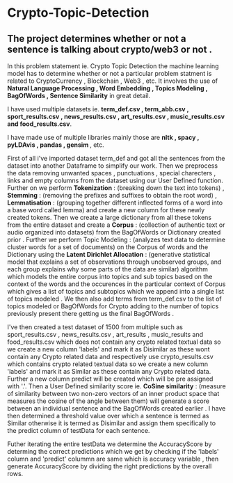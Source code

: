 # Crypto-Topic-Detection

## The project determines whether or not a sentence is talking about crypto/web3 or not . 

In this problem statement ie. Crypto Topic Detection the machine learning model has to determine whether or not a particular problem statment is related to CryptoCurrency , Blockchain , Web3 , etc. It involves the use of <b> Natural Language Processing , Word Embedding , Topics Modeling , BagOfWords , Sentence Similarity</b> in great detail.

I have used multiple datasets ie. <b>term_def.csv , term_abb.csv , sport_results.csv , news_results.csv , art_results.csv , music_results.csv and food_results.csv</b>.

I have made use of multiple libraries mainly those are <b>nltk , spacy , pyLDAvis , pandas , gensim </b> , etc.

First of all i've imported dataset term_def and got all the sentences from the dataset into another Dataframe to simplify our work. Then we preprocess the data removing unwanted spaces , punctuations , special charecters , links and empty columns from the dataset using our User Defined function. Further on we perform <b>Tokenization</b> : (breaking down the text into tokens) , <b>Stemming</b> : (removing the prefixes and suffixes to obtain the root word) , <b>Lemmatisation</b> : (grouping together different inflected forms of a word into a base word called lemma) and create a new column for these newly created tokens. Then we create a large dictionary from all these tokens from the entire dataset and create a <b>Corpus</b> : (collection of authentic text or audio organized into datasets) from the BagOfWords or Dictionary created prior . Further we perform Topic Modeling : (analyzes text data to determine cluster words for a set of documents) on the Corpus of words and the Dictionary using the <b>Latent Dirichlet Allocation</b> : (generative statistical model that explains a set of observations through unobserved groups, and each group explains why some parts of the data are similar) algorithm which models the entire corpus into topics and sub topics based on the context of the words and the occurences in the particular context of Corpus which gives a list of topics and subtopics which we append into a single list of topics modeled . We then also add terms from term_def.csv to the list of topics modeled or BagOfWords for Crypto adding to the number of topics previously present there getting us the final BagOfWords .

I've then created a test dataset of 1500 from multiple such as sport_results.csv , news_results.csv , art_results , music_results and food_results.csv which does not contain any crypto related textual data so we create a new column 'labels' and mark it as Disimilar as these wont contain any Crypto related data and respectively use crypto_results.csv which contains crypto related textual data so we create a new column 'labels' and mark it as Similar as these  contain any Crypto related data. Further a new column predict will be created which will be pre assigned with '.'. Then a User Defined similarity score ie. <b>CoSine similarity</b> : (measure of similarity between two non-zero vectors of an inner product space that measures the cosine of the angle between them) will generate a score between an individual sentence and the BagOfWords created earlier . I have then determined a threshold value over which a sentence is termed as Similar otherwise it is termed as Disimilar and assign them specifically to the predict column of testData for each sentence.

Futher iterating the entire testData we determine the AccuracyScore by determing the correct predictions which we get by checking if the 'labels' column and 'predict' colummn are same which is accuracy variable , then generate AccuracyScore by dividing the right predictions by the overall rows.
